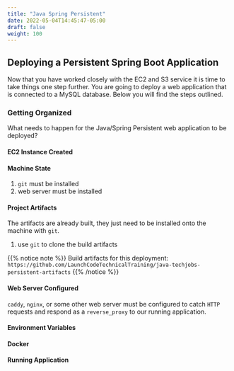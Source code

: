 ```yaml
---
title: "Java Spring Persistent"
date: 2022-05-04T14:45:47-05:00
draft: false
weight: 100
---
```


## Deploying a Persistent Spring Boot Application

Now that you have worked closely with the EC2 and S3 service it is time to take things one step further. You are going to deploy a web application that is connected to a MySQL database. Below you will find the steps outlined.

### Getting Organized
What needs to happen for the Java/Spring Persistent web application to be deployed?

#### EC2 Instance Created

#### Machine State
1. `git` must be installed
1. web server must be installed

#### Project Artifacts
The artifacts are already built, they just need to be installed onto the machine with `git`. 

1. use `git` to clone the build artifacts

{{% notice note %}}
Build artifacts for this deployment:
`https://github.com/LaunchCodeTechnicalTraining/java-techjobs-persistent-artifacts`
{{% /notice %}}

#### Web Server Configured
`caddy`, `nginx`, or some other web server must be configured to catch `HTTP` requests and respond as a `reverse_proxy` to our running application.

#### Environment Variables

#### Docker

#### Running Application



